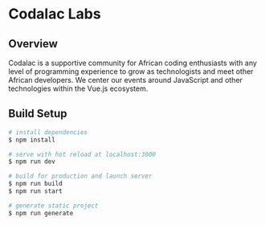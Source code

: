 # Codalac Labs

## Overview

Codalac is a supportive community for African coding enthusiasts with any level of programming experience to grow as technologists and meet other African developers. We center our events around JavaScript and other technologies within the Vue.js ecosystem.

## Build Setup

```bash
# install dependencies
$ npm install

# serve with hot reload at localhost:3000
$ npm run dev

# build for production and launch server
$ npm run build
$ npm run start

# generate static project
$ npm run generate
```

